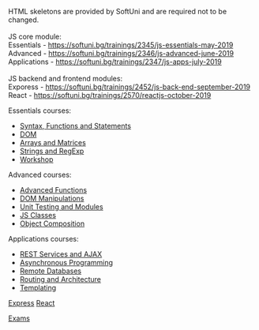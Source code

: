 HTML skeletons are provided by SoftUni and are required not to be changed.
<br/>
<br/>
JS core module:
<br/>
Essentials - https://softuni.bg/trainings/2345/js-essentials-may-2019
<br/>
Advanced - https://softuni.bg/trainings/2346/js-advanced-june-2019
<br/>
Applications - https://softuni.bg/trainings/2347/js-apps-july-2019
<br/>
<br/>
JS backend and frontend modules:
<br/>
Exporess - https://softuni.bg/trainings/2452/js-back-end-september-2019
<br/>
React - https://softuni.bg/trainings/2570/reactjs-october-2019
<br/>

Essentials courses:

* [Syntax, Functions and Statements](https://github.com/HristoNakov13/SoftUni-Javascript/tree/master/Essentials/SyntaxFunctionsStatements)
* [DOM](https://github.com/HristoNakov13/SoftUni-Javascript/tree/master/Essentials/Objects%26DOM)
* [Arrays and Matrices](https://github.com/HristoNakov13/SoftUni-Javascript/tree/master/Essentials/ArraysAndMatrices)
* [Strings and RegExp](https://github.com/HristoNakov13/SoftUni-Javascript/tree/master/Essentials/StringsAndRegEx)
* [Workshop](https://github.com/HristoNakov13/SoftUni-Javascript/tree/master/Essentials/Workshop)

Advanced courses:

* [Advanced Functions](https://github.com/HristoNakov13/SoftUni-Javascript/tree/master/Advanced/AdvancedFunctions)
* [DOM Manipulations](https://github.com/HristoNakov13/SoftUni-Javascript/tree/master/Advanced/DOMmanipulations)
* [Unit Testing and Modules](https://github.com/HristoNakov13/SoftUni-Javascript/tree/master/Advanced/UnitTesting)
* [JS Classes](https://github.com/HristoNakov13/SoftUni-Javascript/tree/master/Advanced/Classes)
* [Object Composition](https://github.com/HristoNakov13/SoftUni-Javascript/tree/master/Advanced/ObjectComposition)

Applications courses:
* [REST Services and AJAX](https://github.com/HristoNakov13/SoftUni-Javascript/tree/master/Applications/REST%26AJAX)
* [Asynchronous Programming](https://github.com/HristoNakov13/SoftUni-Javascript/tree/master/Applications/AsynchronousProgramming)
* [Remote Databases](https://github.com/HristoNakov13/SoftUni-Javascript/tree/master/Applications/RemoteDatabases)
* [Routing and Architecture](https://github.com/HristoNakov13/SoftUni-Javascript/tree/master/Applications/Routing/)
* [Templating](https://github.com/HristoNakov13/SoftUni-Javascript/tree/master/Applications/Templates)

[Express](https://github.com/HristoNakov13/SoftUni-Javascript/tree/master/Express)
[React](https://github.com/HristoNakov13/SoftUni-Javascript/tree/master/React)

[Exams](https://github.com/HristoNakov13/SoftUni-Javascript/tree/master/Exams)





